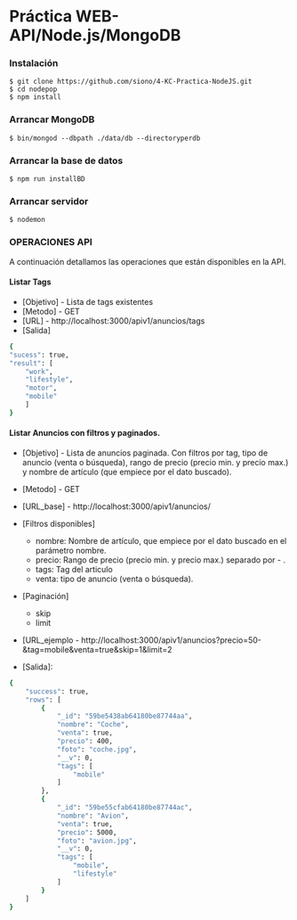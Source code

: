 # Práctica WEB-API/Node.js/MongoDB


### Instalación

	$ git clone https://github.com/siono/4-KC-Practica-NodeJS.git
	$ cd nodepop
	$ npm install

### Arrancar MongoDB

	$ bin/mongod --dbpath ./data/db --directoryperdb

### Arrancar la base de datos

	$ npm run installBD
      
### Arrancar servidor

	$ nodemon
      


### OPERACIONES API

A continuación detallamos las operaciones que están disponibles en la API.

#### Listar Tags 

* [Objetivo] - Lista de tags existentes
* [Metodo] - GET
* [URL] - http://localhost:3000/apiv1/anuncios/tags
* [Salida]

```sh
{
"sucess": true,
"result": [
	"work",
	"lifestyle",
	"motor",
	"mobile"
	]
}
```
#### Listar Anuncios con filtros y paginados.

* [Objetivo] - Lista de anuncios paginada. Con filtros por tag, tipo de anuncio (venta o búsqueda),
rango de precio (precio min. y precio max.) y nombre de artículo (que empiece por el
dato buscado).
* [Metodo] - GET
* [URL_base] - http://localhost:3000/apiv1/anuncios/
* [Filtros disponibles]
	* nombre: Nombre de artículo, que empiece por el dato buscado en el parámetro nombre.
	* precio: Rango de precio (precio min. y precio max.) separado por - .
	* tags: Tag del articulo
	* venta: tipo de anuncio (venta o búsqueda).
* [Paginación]
	* skip
	* limit

* [URL_ejemplo - http://localhost:3000/apiv1/anuncios?precio=50-&tag=mobile&venta=true&skip=1&limit=2

* [Salida]:
```sh
{
    "success": true,
    "rows": [
        {
            "_id": "59be5438ab64180be87744aa",
            "nombre": "Coche",
            "venta": true,
            "precio": 400,
            "foto": "coche.jpg",
            "__v": 0,
            "tags": [
                "mobile"
            ]
        },
        {
            "_id": "59be55cfab64180be87744ac",
            "nombre": "Avion",
            "venta": true,
            "precio": 5000,
            "foto": "avion.jpg",
            "__v": 0,
            "tags": [
                "mobile",
                "lifestyle"
            ]
        }
    ]
}
```